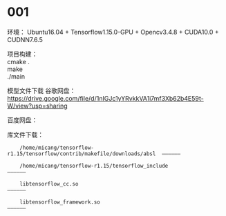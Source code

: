 # 001

环境：
Ubuntu16.04 + Tensorflow1.15.0-GPU + Opencv3.4.8 + CUDA10.0 + CUDNN7.6.5

项目构建：\
cmake . \
make    \
./main  

模型文件下载
谷歌网盘：
https://drive.google.com/file/d/1nIGJc1yYRvkkVA1i7mf3Xb62b4E59t-W/view?usp=sharing

百度网盘：



库文件下载：

        /home/micang/tensorflow-r1.15/tensorflow/contrib/makefile/downloads/absl  ——————

        /home/micang/tensorflow-r1.15/tensorflow_include                          ——————

        libtensorflow_cc.so                                                       ——————
        
        libtensorflow_framework.so                                                ——————
